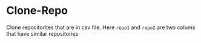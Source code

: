 # Clone-Repo

Clone repositorites that are in csv file. 
Here `repo1` and `repo2` are two colums that have similar repositories
